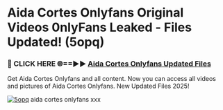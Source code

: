 # Aida Cortes Onlyfans Original Videos 0nlyFans Leaked - Files Updated! (5opq)

<h3>🔴 CLICK HERE 🌐==►► <a href="https://tinyurl.com/2jnfzry5" rel="nofollow">Aida Cortes Onlyfans Updated Files</a></h3>

Get Aida Cortes Onlyfans and all content. Now you can access all videos and pictures of Aida Cortes Onlyfans. New Updated Files 2025!

[![5opq](https://i.imgur.com/GyGTBgg.gif)](https://tinyurl.com/2jnfzry5)
aida cortes onlyfans xxx